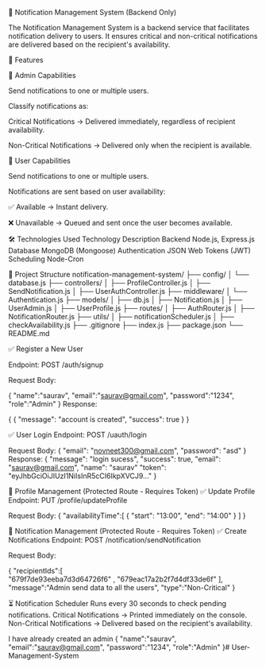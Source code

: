 📢 Notification Management System (Backend Only)

The Notification Management System is a backend service that facilitates notification delivery to users. It ensures critical and non-critical notifications are delivered based on the recipient's availability.

🚀 Features

🔹 Admin Capabilities

Send notifications to one or multiple users.

Classify notifications as:

Critical Notifications → Delivered immediately, regardless of recipient availability.

Non-Critical Notifications → Delivered only when the recipient is available.

🔹 User Capabilities

Send notifications to one or multiple users.

Notifications are sent based on user availability:

✅ Available → Instant delivery.

❌ Unavailable → Queued and sent once the user becomes available.



🛠 Technologies Used
Technology	Description
Backend	Node.js, Express.js
Database	MongoDB (Mongoose)
Authentication	JSON Web Tokens (JWT)
Scheduling	Node-Cron

📂 Project Structure
notification-management-system/
├── config/
│   └── database.js
├── controllers/
│   ├── ProfileController.js
│   ├── SendNotification.js
│   ├── UserAuthController.js
├── middleware/
│   └── Authentication.js
├── models/
│   ├── db.js
│   ├── Notification.js
│   ├── UserAdmin.js
│   ├── UserProfile.js
├── routes/
│   ├── AuthRouter.js
│   ├── NotificationRouter.js
├── utils/
│   ├── notificationScheduler.js
│   ├── checkAvailability.js
├── .gitignore
├── index.js
├── package.json
└── README.md


✅ Register a New User

Endpoint: POST /auth/signup

Request Body:

{ 
    "name":"saurav",
    "email":"saurav@gmail.com",
    "password":"1234",
    "role":"Admin"
}
Response:

{
  {
    "message": "account is created",
    "success": true
 }
}

✅ User Login
Endpoint: POST /uauth/login

Request Body:
{
  "email": "novneet300@gmail.com",
  "password": "asd"
}
Response:
{
   "message": "login sucess",
    "success": true,
    "email": "saurav@gmail.com",
    "name": "saurav"
  "token": "eyJhbGciOiJIUzI1NiIsInR5cCI6IkpXVCJ9..."
}

🔧 Profile Management (Protected Route - Requires Token)
✅ Update Profile
Endpoint: PUT /profile/updateProfile

Request Body:
{
      "availabilityTime":[
        {
           "start": "13:00", 
           "end": "14:00"
        }
    ]
}


📢 Notification Management (Protected Route - Requires Token)
✅ Create Notifications
Endpoint: POST /notification/sendNotification

Request Body:

{
  "recipientIds":[  
            "679f7de93eeba7d3d64726f6" ,
            "679eac17a2b2f7d4df33de6f"
    ],
    "message":"Admin send data to all the users",
    "type":"Non-Critical"
}

⏳ Notification Scheduler
Runs every 30 seconds to check pending notifications.
Critical Notifications → Printed immediately on the console.
Non-Critical Notifications → Delivered based on the recipient's availability.

I have already created an admin
{
  "name":"saurav",
    "email":"saurav@gmail.com",
    "password":"1234",
    "role":"Admin"
}#   U s e r - M a n a g e m e n t - S y s t e m  
 